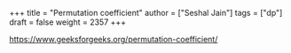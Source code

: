 +++
title = "Permutation coefficient"
author = ["Seshal Jain"]
tags = ["dp"]
draft = false
weight = 2357
+++

<https://www.geeksforgeeks.org/permutation-coefficient/>
